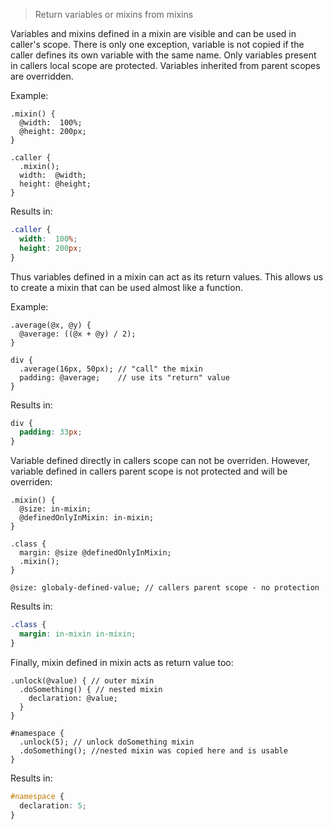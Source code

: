 > Return variables or mixins from mixins

Variables and mixins defined in a mixin are visible and can be used in caller's scope. There is only one exception, variable is not copied if the caller defines its own variable with the same name. Only variables present in callers local scope are protected. Variables inherited from parent scopes are overridden.

Example:

```less
.mixin() {
  @width:  100%;
  @height: 200px;
}

.caller {
  .mixin();
  width:  @width;
  height: @height;
}

```
Results in:

```css
.caller {
  width:  100%;
  height: 200px;
}
```

Thus variables defined in a mixin can act as its return values. This allows us to create a mixin that can be used almost like a function.

Example:

```less
.average(@x, @y) {
  @average: ((@x + @y) / 2);
}

div {
  .average(16px, 50px); // "call" the mixin
  padding: @average;    // use its "return" value
}
```

Results in:

```css
div {
  padding: 33px;
}
```

Variable defined directly in callers scope can not be overriden. However, variable defined in callers parent scope is not protected and will be overriden:
````less
.mixin() {
  @size: in-mixin; 
  @definedOnlyInMixin: in-mixin;
}

.class {
  margin: @size @definedOnlyInMixin;
  .mixin(); 
}

@size: globaly-defined-value; // callers parent scope - no protection
````

Results in:
````css
.class {
  margin: in-mixin in-mixin;
}
````

Finally, mixin defined in mixin acts as return value too:
````less
.unlock(@value) { // outer mixin
  .doSomething() { // nested mixin
    declaration: @value;
  }
}

#namespace {
  .unlock(5); // unlock doSomething mixin
  .doSomething(); //nested mixin was copied here and is usable 
}
````

Results in:
````css
#namespace {
  declaration: 5;
}
````


